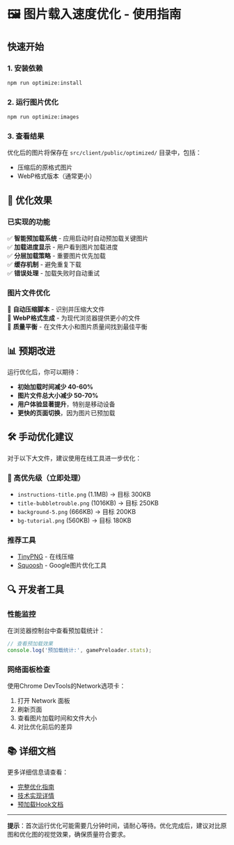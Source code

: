 # 🖼️ 图片载入速度优化 - 使用指南

## 快速开始

### 1. 安装依赖
```bash
npm run optimize:install
```

### 2. 运行图片优化
```bash
npm run optimize:images
```

### 3. 查看结果
优化后的图片将保存在 `src/client/public/optimized/` 目录中，包括：
- 压缩后的原格式图片
- WebP格式版本（通常更小）

## 🎯 优化效果

### 已实现的功能
✅ **智能预加载系统** - 应用启动时自动预加载关键图片  
✅ **加载进度显示** - 用户看到图片加载进度  
✅ **分层加载策略** - 重要图片优先加载  
✅ **缓存机制** - 避免重复下载  
✅ **错误处理** - 加载失败时自动重试  

### 图片文件优化
🔧 **自动压缩脚本** - 识别并压缩大文件  
🔧 **WebP格式生成** - 为现代浏览器提供更小的文件  
🔧 **质量平衡** - 在文件大小和图片质量间找到最佳平衡  

## 📊 预期改进

运行优化后，你可以期待：
- **初始加载时间减少 40-60%**
- **图片文件总大小减少 50-70%**
- **用户体验显著提升**，特别是移动设备
- **更快的页面切换**，因为图片已预加载

## 🛠️ 手动优化建议

对于以下大文件，建议使用在线工具进一步优化：

### 🔴 高优先级（立即处理）
- `instructions-title.png` (1.1MB) → 目标 300KB
- `title-bubbletrouble.png` (1016KB) → 目标 250KB
- `background-5.png` (666KB) → 目标 200KB
- `bg-tutorial.png` (560KB) → 目标 180KB

### 推荐工具
- [TinyPNG](https://tinypng.com/) - 在线压缩
- [Squoosh](https://squoosh.app/) - Google图片优化工具

## 🔍 开发者工具

### 性能监控
在浏览器控制台中查看预加载统计：
```javascript
// 查看预加载效果
console.log('预加载统计:', gamePreloader.stats);
```

### 网络面板检查
使用Chrome DevTools的Network选项卡：
1. 打开 Network 面板
2. 刷新页面
3. 查看图片加载时间和文件大小
4. 对比优化前后的差异

## 📚 详细文档

更多详细信息请查看：
- [完整优化指南](docs/IMAGE_OPTIMIZATION_GUIDE.md)
- [技术实现详情](src/client/utils/imageOptimization.ts)
- [预加载Hook文档](src/client/hooks/useImagePreloader.ts)

---

**提示**：首次运行优化可能需要几分钟时间，请耐心等待。优化完成后，建议对比原图和优化图的视觉效果，确保质量符合要求。 